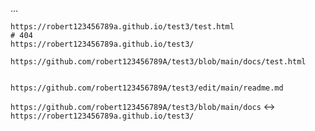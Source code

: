 ...


```
https://robert123456789a.github.io/test3/test.html
# 404
https://robert123456789a.github.io/test3/

https://github.com/robert123456789A/test3/blob/main/docs/test.html


https://github.com/robert123456789A/test3/edit/main/readme.md
```

`https://github.com/robert123456789A/test3/blob/main/docs` <-> `https://robert123456789a.github.io/test3/`
